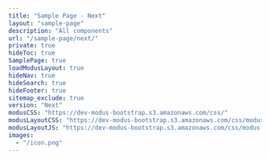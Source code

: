 ```yaml
---
title: "Sample Page - Next"
layout: "sample-page"
description: "All components"
url: "/sample-page/next/"
private: true
hideToc: true
SamplePage: true
loadModusLayout: true
hideNav: true
hideSearch: true
hideFooter: true
sitemap_exclude: true
version: "Next"
modusCSS: "https://dev-modus-bootstrap.s3.amazonaws.com/css/"
modusLayoutCSS: "https://dev-modus-bootstrap.s3.amazonaws.com/css/modus-layout.css"
modusLayoutJS: "https://dev-modus-bootstrap.s3.amazonaws.com/css/modus-layout.js"
images:
  - "/icon.png"
---
```


<style>
@media (prefers-color-scheme: dark) {
  .grid-item.bg-white {
    background-color: #171c1e !important;
  }
  .modus-content {
    background-color: #252a2e !important;
  }
}
</style>
